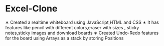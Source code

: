 # Excel-Clone
∗ Created a realtime whiteboard using JavaScript,HTML and CSS ∗ It has features like pencil with different colors,eraser with sizes , sticky notes,sticky images and download boards ∗ Created Undo-Redo features for the board using Arrays as a stack by storing Positions 
